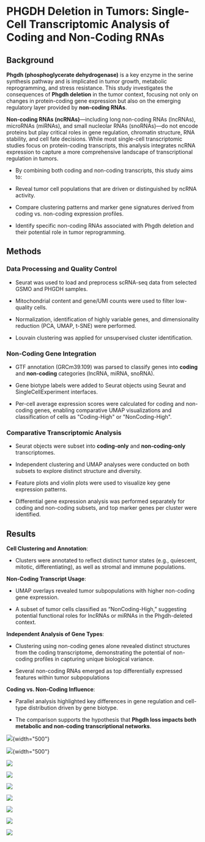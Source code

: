 # PHGDH Deletion in Tumors: Single-Cell Transcriptomic Analysis of Coding and Non-Coding RNAs

## Background

**Phgdh (phosphoglycerate dehydrogenase)** is a key enzyme in the serine synthesis pathway and is implicated in tumor growth, metabolic reprogramming, and stress resistance. This study investigates the consequences of **Phgdh deletion** in the tumor context, focusing not only on changes in protein-coding gene expression but also on the emerging regulatory layer provided by **non-coding RNAs**.

**Non-coding RNAs (ncRNAs)**—including long non-coding RNAs (lncRNAs), microRNAs (miRNAs), and small nucleolar RNAs (snoRNAs)—do not encode proteins but play critical roles in gene regulation, chromatin structure, RNA stability, and cell fate decisions. While most single-cell transcriptomic studies focus on protein-coding transcripts, this analysis integrates ncRNA expression to capture a more comprehensive landscape of transcriptional regulation in tumors.

-   By combining both coding and non-coding transcripts, this study aims to:

-   Reveal tumor cell populations that are driven or distinguished by ncRNA activity.

-   Compare clustering patterns and marker gene signatures derived from coding vs. non-coding expression profiles.

-   Identify specific non-coding RNAs associated with Phgdh deletion and their potential role in tumor reprogramming.

## Methods

### Data Processing and Quality Control

-   Seurat was used to load and preprocess scRNA-seq data from selected GSMO and PHGDH samples.

-   Mitochondrial content and gene/UMI counts were used to filter low-quality cells.

-   Normalization, identification of highly variable genes, and dimensionality reduction (PCA, UMAP, t-SNE) were performed.

-   Louvain clustering was applied for unsupervised cluster identification.

### Non-Coding Gene Integration

-   GTF annotation (GRCm39.109) was parsed to classify genes into **coding** and **non-coding** categories (lncRNA, miRNA, snoRNA).

-   Gene biotype labels were added to Seurat objects using Seurat and SingleCellExperiment interfaces.

-   Per-cell average expression scores were calculated for coding and non-coding genes, enabling comparative UMAP visualizations and classification of cells as "Coding-High" or "NonCoding-High".

### Comparative Transcriptomic Analysis

-   Seurat objects were subset into **coding-only** and **non-coding-only** transcriptomes.

-   Independent clustering and UMAP analyses were conducted on both subsets to explore distinct structure and diversity.

-   Feature plots and violin plots were used to visualize key gene expression patterns.

-   Differential gene expression analysis was performed separately for coding and non-coding subsets, and top marker genes per cluster were identified.

## Results

**Cell Clustering and Annotation**:

-   Clusters were annotated to reflect distinct tumor states (e.g., quiescent, mitotic, differentiating), as well as stromal and immune populations.

**Non-Coding Transcript Usage**:

-   UMAP overlays revealed tumor subpopulations with higher non-coding gene expression.

-   A subset of tumor cells classified as “NonCoding-High,” suggesting potential functional roles for lncRNAs or miRNAs in the Phgdh-deleted context.

**Independent Analysis of Gene Types**:

-   Clustering using non-coding genes alone revealed distinct structures from the coding transcriptome, demonstrating the potential of non-coding profiles in capturing unique biological variance.

-   Several non-coding RNAs emerged as top differentially expressed features within tumor subpopulations

**Coding vs. Non-Coding Influence**:

-   Parallel analysis highlighted key differences in gene regulation and cell-type distribution driven by gene biotype.

-   The comparison supports the hypothesis that **Phgdh loss impacts both metabolic and non-coding transcriptional networks**.

![](https://github.com/chingyaousf/PHGDH-Deletion-in-Tumors-Single-Cell-Transcriptomic-Analysis-of-Coding-and-Non-Coding-RNAs/blob/main/plots/phgdh/tsne_louvain_res_p3.png?raw=true){width="500"}

![](https://github.com/chingyaousf/PHGDH-Deletion-in-Tumors-Single-Cell-Transcriptomic-Analysis-of-Coding-and-Non-Coding-RNAs/blob/main/plots/phgdh/umap_louvain_res_p3.png?raw=true){width="500"}

![](https://github.com/chingyaousf/PHGDH-Deletion-in-Tumors-Single-Cell-Transcriptomic-Analysis-of-Coding-and-Non-Coding-RNAs/blob/main/plots/phgdh/seurat_obj_mouse_with_gene_type_03_violin_exp2.png?raw=true)

![](https://github.com/chingyaousf/PHGDH-Deletion-in-Tumors-Single-Cell-Transcriptomic-Analysis-of-Coding-and-Non-Coding-RNAs/blob/main/plots/phgdh/seurat_obj_mouse_with_gene_type_03_feature_exp.png?raw=true)

![](https://github.com/chingyaousf/PHGDH-Deletion-in-Tumors-Single-Cell-Transcriptomic-Analysis-of-Coding-and-Non-Coding-RNAs/blob/main/plots/phgdh/umap_coding_vs_noncoding_subset.png?raw=true)

![](https://github.com/chingyaousf/PHGDH-Deletion-in-Tumors-Single-Cell-Transcriptomic-Analysis-of-Coding-and-Non-Coding-RNAs/blob/main/plots/phgdh/umap_coding_vs_noncoding_overlay.png?raw=true)

![](https://github.com/chingyaousf/PHGDH-Deletion-in-Tumors-Single-Cell-Transcriptomic-Analysis-of-Coding-and-Non-Coding-RNAs/blob/main/plots/phgdh/feature_plot_coding_vs_noncoding_02.png?raw=true)

![](https://github.com/chingyaousf/PHGDH-Deletion-in-Tumors-Single-Cell-Transcriptomic-Analysis-of-Coding-and-Non-Coding-RNAs/blob/main/plots/phgdh/var_features.png?raw=true)

![](https://github.com/chingyaousf/PHGDH-Deletion-in-Tumors-Single-Cell-Transcriptomic-Analysis-of-Coding-and-Non-Coding-RNAs/blob/main/plots/phgdh/var_features_noncoding.png?raw=true)
